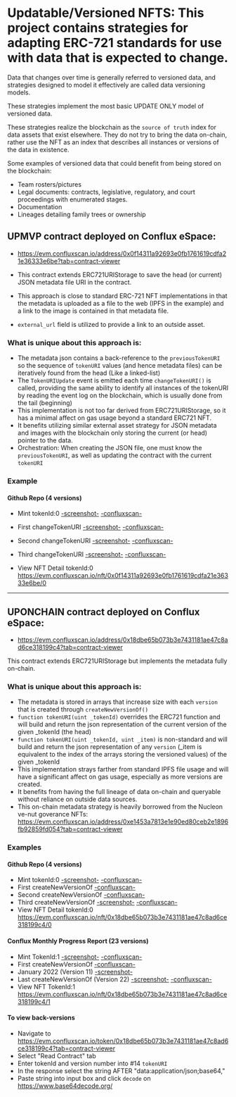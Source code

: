 # Updatable/Versioned NFTS: This project contains strategies for adapting ERC-721 standards for use with data that is expected to change.


Data that changes over time is generally referred to versioned data, and strategies designed to model it effectively are called data versioning models.

These strategies implement the most basic UPDATE ONLY model of versioned data.

These strategies realize the blockchain as the `source of truth` index for data assets that exist elsewhere. They do not try to bring the data on-chain, rather use the NFT as an index that describes all instances or versions of the data in existence.

Some examples of versioned data that could benefit from being stored on the blockchain:
- Team rosters/pictures
- Legal documents: contracts, legislative, regulatory, and court proceedings with enumerated stages.
- Documentation
- Lineages detailing family trees or ownership 

## UPMVP contract deployed on Conflux eSpace:

- https://evm.confluxscan.io/address/0x0f14311a92693e0fb1761619cdfa21e36333e6be?tab=contract-viewer

- This contract extends ERC721URIStorage to save the head (or current) JSON metadata file URI in the contract.
- This approach is close to standard ERC-721 NFT implementations in that the metadata is uploaded as a file to the web (IPFS in the example) and a link to the image is contained in that metadata file.
- `external_url` field is utilized to provide a link to an outside asset.



### What is unique about this approach is:
- The metadata json contains a back-reference to the `previousTokenURI` so the sequence of `tokenURI` values (and hence metadata files) can be iteratively found from the head (Like a linked-list)
- The `TokenURIUpdate` event is emitted each time `changeTokenURI()` is called, providing the same ability to identify all instances of the tokenURI by reading the event log on the blockchain, which is usually done from the tail (beginning)
- This implementation is not too far derived from ERC721URIStorage, so it has a minimal affect on gas usage beyond a standard ERC721 NFT.
- It benefits utilizing similar external asset strategy for JSON metadata and images with the blockchain only storing the current (or head) pointer to the data.
- Orchestration: When creating the JSON file, one must know the `previousTokenURI`, as well as updating the contract with the current `tokenURI`

### Example


#### Github Repo (4 versions)
- Mint tokenId:0 [-screenshot-](static_assets/mvp_v0.png)
[-confluxscan-](https://evm.confluxscan.io/tx/0xca40f70561de125e3fd4c14b02af03e7e2578cc4107f9bf2db5acbb6b63f75cb)

- First changeTokenURI [-screenshot-](static_assets/mvp_v1.png)
[-confluxscan-](https://evm.confluxscan.io/tx/0x0d5161e60151a8007ee61976c28394b01179e7efedcc0c3a849d56734d3e4ff3?tab=logs)

- Second changeTokenURI [-screenshot-](static_assets/mvp_v2.png)
[-confluxscan-](https://evm.confluxscan.io/tx/0x9908169cbcb4d92968364496bf28386e446965d79b23746d3a147a95f42a1260?tab=logs)
- Third changeTokenURI [-screenshot-](static_assets/mvp_v3.png)
[-confluxscan-](https://evm.confluxscan.io/tx/0x31c0e299043269b66cb079d9fcd6c83edd7f1b02e3cdd5f19b012d14ece58091?tab=logs)
- View NFT Detail tokenId:0 https://evm.confluxscan.io/nft/0x0f14311a92693e0fb1761619cdfa21e36333e6be/0


----

## UPONCHAIN contract deployed on Conflux eSpace:

- https://evm.confluxscan.io/address/0x18dbe65b073b3e7431181ae47c8ad6ce318199c4?tab=contract-viewer


This contract extends ERC721URIStorage but implements the metadata fully on-chain.


### What is unique about this approach is:
- The metadata is stored in arrays that increase size with each `version` that is created through `createNewVersionOf()`
- `function tokenURI(uint _tokenId)` overrides the ERC721 function and will build and return the json representation of the current version of the given _tokenId (the head) 
- `function tokenURI(uint _tokenId, uint _item)` is non-standard and will build and return the json representation of any `version` (_item is equivalent to the index of the arrays storing the versioned values) of the given _tokenId
- This implementation strays farther from standard IPFS file usage and will have a significant affect on gas usage, especially as more versions are created.
- It benefits from having the full lineage of data on-chain and queryable without reliance on outside data sources.
- This on-chain metadata strategy is heavily borrowed from the Nucleon ve-nut goverance NFTs:
https://evm.confluxscan.io/address/0xe1453a7813e1e90ed80ceb2e1896fb92859fd054?tab=contract-viewer

### Examples


#### Github Repo (4 versions)
- Mint tokenId:0 [-screenshot-](static_assets/onchain_gh_v0.png)
[-confluxscan-](https://evm.confluxscan.io/tx/0x9044949033a876a10f1ccd51bdb269b1f73fd6b95cbdf77d33e6a01fca8de600)
- First createNewVersionOf
[-confluxscan-](https://evm.confluxscan.io/tx/0x991a55ceceb273861f65f21d6aae9344031459f2b59358b1fdaad5b33da12e8f)
- Second createNewVersionOf
[-confluxscan-](https://evm.confluxscan.io/tx/0xf124d24862373b89c6e4fbea8436fb3c776860cf8b0a26be9bc9fe6624490d46)
- Third createNewVersionOf [-screenshot-](static_assets/onchain_gh_v3.png)
[-confluxscan-](https://evm.confluxscan.io/tx/0x1eb7a6418c2e6bc70e588cb87f8114684a71cf97fceda9d724e8099a71a16a3e)
- View NFT Detail tokenId:0 https://evm.confluxscan.io/nft/0x18dbe65b073b3e7431181ae47c8ad6ce318199c4/0




#### Conflux Monthly Progress Report (23 versions)
- Mint TokenId:1 [-screenshot-](static_assets/onchain_monthly_v0.png)
[-confluxscan-](https://evm.confluxscan.io/tx/0x9bdf28a452c270c11bb0946ca55d6960a7f6121c87a8345cbca26edf5f598ddc)
- First createNewVersionOf [-confluxscan-](https://evm.confluxscan.io/tx/0x72cb0b8185b48e29bfcc7d96d8609ea4057790d1101a22d7a48b115cdfbf799b)
- January 2022 (Version 11) [-screenshot-](static_assets/onchain_monthly_v11.png)
- Last createNewVersionOf (Version 22) [-screenshot-](static_assets/onchain_monthly_v22.png)
[-confluxscan-](https://evm.confluxscan.io/tx/0x5e58851240f8f692a4e4b0dac5c5c703441a97b6e9686acbbcc03cfe30a2d243)
- View NFT TokenId:1 https://evm.confluxscan.io/nft/0x18dbe65b073b3e7431181ae47c8ad6ce318199c4/1

#### To view back-versions 
- Navigate to https://evm.confluxscan.io/token/0x18dbe65b073b3e7431181ae47c8ad6ce318199c4?tab=contract-viewer
- Select "Read Contract" tab
- Enter tokenId and version number into #14 `tokenURI`
- In the response select the string AFTER "data:application/json;base64,"
- Paste string into input box and click `decode` on https://www.base64decode.org/